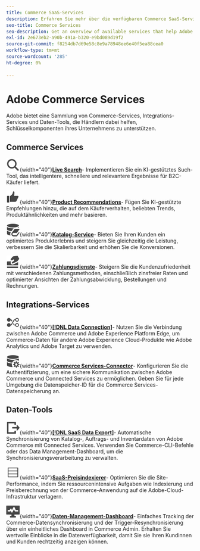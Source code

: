 ```yaml
---
title: Commerce SaaS-Services
description: Erfahren Sie mehr über die verfügbaren Commerce SaaS-Services zur Erweiterung der Commerce-Storefront-Funktionen
seo-title: Commerce Services
seo-description: Get an overview of available services that help Adobe Commerce merchants extend storefront capabilities to support key components of their business.
exl-id: 2e673eb2-a90b-491a-b320-e9bd089d19f2
source-git-commit: f8254db7d69e58c8e9a78948ee6e40f5ea88cea0
workflow-type: tm+mt
source-wordcount: '285'
ht-degree: 0%

---
```


# Adobe Commerce Services

Adobe bietet eine Sammlung von Commerce-Services, Integrations-Services und Daten-Tools, die Händlern dabei helfen, Schlüsselkomponenten ihres Unternehmens zu unterstützen.

## Commerce Services

![Search](../landing/assets/icon-magnify.svg){width="40"}**[Live Search](https://experienceleague.adobe.com/en/docs/commerce-merchant-services/live-search/overview)**- Implementieren Sie ein KI-gestütztes Such-Tool, das intelligentere, schnellere und relevantere Ergebnisse für B2C-Käufer liefert.

![ThumbsUp](../landing/assets/icon-thumbs-up.svg){width="40"}**[Product Recommendations](https://experienceleague.adobe.com/en/docs/commerce-merchant-services/product-recommendations/overview)**- Fügen Sie KI-gestützte Empfehlungen hinzu, die auf dem Käuferverhalten, beliebten Trends, Produktähnlichkeiten und mehr basieren.

![Katalogdaten für Connected Services](../landing/assets/icon-data-book.svg){width="40"}**[Katalog-Service](https://experienceleague.adobe.com/en/docs/commerce-merchant-services/catalog-service/overview)**- Bieten Sie Ihren Kunden ein optimiertes Produkterlebnis und steigern Sie gleichzeitig die Leistung, verbessern Sie die Skalierbarkeit und erhöhen Sie die Konversionen.

![Zahlungsmethoden](../landing/assets/icon-credit-card.svg){width="40"}**[Zahlungsdienste](https://experienceleague.adobe.com/en/docs/commerce-merchant-services/payment-services/overview)**- Steigern Sie die Kundenzufriedenheit mit verschiedenen Zahlungsmethoden, einschließlich zinsfreier Raten und optimierter Ansichten der Zahlungsabwicklung, Bestellungen und Rechnungen.

## Integrations-Services

![Daten an Platform übertragen](../landing/assets/icon-transfer-to-platform.svg){width="40"}**[[!DNL Data Connection]](https://experienceleague.adobe.com/en/docs/commerce-merchant-services/data-connection/overview)**- Nutzen Sie die Verbindung zwischen Adobe Commerce und Adobe Experience Platform Edge, um Commerce-Daten für andere Adobe Experience Cloud-Produkte wie Adobe Analytics und Adobe Target zu verwenden.

![Datenverbindung](../landing/assets/icon-data-setting.svg){width="40"}**[Commerce Services-Connector](https://experienceleague.adobe.com/en/docs/commerce-merchant-services/user-guides/integration-services/saas)**- Konfigurieren Sie die Authentifizierung, um eine sichere Kommunikation zwischen Adobe Commerce und Connected Services zu ermöglichen. Geben Sie für jede Umgebung die Datenspeicher-ID für die Commerce Services-Datenspeicherung an.

## Daten-Tools

![Verwaltung von SaaS-Datenexport-Feeds](../landing/assets/icon-export.svg){width="40"}**[[!DNL SaaS Data Export]](https://experienceleague.adobe.com/en/docs/commerce-merchant-services/saas-data-export/overview)**- Automatische Synchronisierung von Katalog-, Auftrags- und Inventardaten von Adobe Commerce mit Connected Services. Verwenden Sie Commerce-CLI-Befehle oder das Data Management-Dashboard, um die Synchronisierungsverarbeitung zu verwalten.

![Produktpreisfeed](../landing/assets/icon-feed.svg){width="40"}**[SaaS-Preisindexierer](https://experienceleague.adobe.com/en/docs/commerce-merchant-services/price-indexer/price-indexing)**- Optimieren Sie die Site-Performance, indem Sie ressourcenintensive Aufgaben wie Indexierung und Preisberechnung von der Commerce-Anwendung auf die Adobe-Cloud-Infrastruktur verlagern.

![Überwachen der Datensynchronisierung](../landing/assets/icon-monitoring.svg){width="40"}**[Daten-Management-Dashboard](https://experienceleague.adobe.com/en/docs/commerce-admin/systems/data-transfer/data-dashboard)**- Einfaches Tracking der Commerce-Datensynchronisierung und der Trigger-Resynchronisierung über ein einheitliches Dashboard in Commerce Admin. Erhalten Sie wertvolle Einblicke in die Datenverfügbarkeit, damit Sie sie Ihren Kundinnen und Kunden rechtzeitig anzeigen können.
